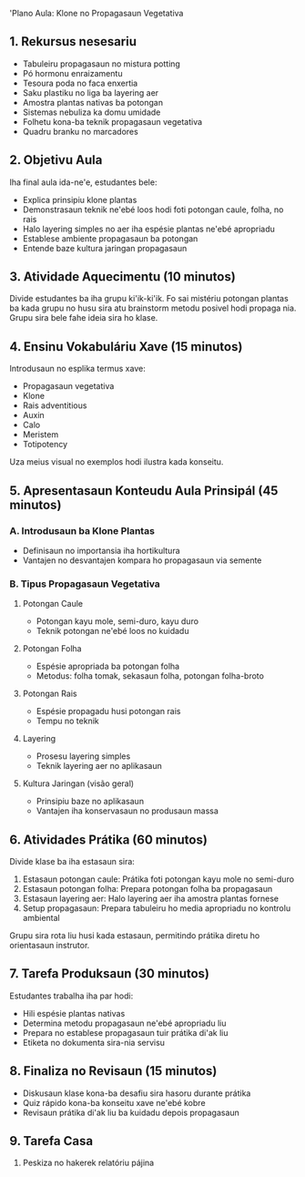 'Plano Aula: Klone no Propagasaun Vegetativa 

## 1. Rekursus nesesariu

- Tabuleiru propagasaun no mistura potting
- Pó hormonu enraizamentu
- Tesoura poda no faca enxertia
- Saku plastiku no liga ba layering aer
- Amostra plantas nativas ba potongan
- Sistemas nebuliza ka domu umidade
- Folhetu kona-ba teknik propagasaun vegetativa
- Quadru branku no marcadores

## 2. Objetivu Aula

Iha final aula ida-ne'e, estudantes bele:
- Explica prinsipiu klone plantas
- Demonstrasaun teknik ne'ebé loos hodi foti potongan caule, folha, no rais
- Halo layering simples no aer iha espésie plantas ne'ebé apropriadu
- Establese ambiente propagasaun ba potongan
- Entende baze kultura jaringan propagasaun

## 3. Atividade Aquecimentu (10 minutos)

Divide estudantes ba iha grupu ki'ik-ki'ik. Fo sai mistériu potongan plantas ba kada grupu no husu sira atu brainstorm metodu posivel hodi propaga nia. Grupu sira bele fahe ideia sira ho klase.

## 4. Ensinu Vokabuláriu Xave (15 minutos)

Introdusaun no esplika termus xave:
- Propagasaun vegetativa
- Klone
- Rais adventitious
- Auxin
- Calo
- Meristem
- Totipotency

Uza meius visual no exemplos hodi ilustra kada konseitu.

## 5. Apresentasaun Konteudu Aula Prinsipál (45 minutos)

### A. Introdusaun ba Klone Plantas
- Definisaun no importansia iha hortikultura
- Vantajen no desvantajen kompara ho propagasaun via semente

### B. Tipus Propagasaun Vegetativa
1. Potongan Caule
   - Potongan kayu mole, semi-duro, kayu duro
   - Teknik potongan ne'ebé loos no kuidadu

2. Potongan Folha
   - Espésie apropriada ba potongan folha
   - Metodus: folha tomak, sekasaun folha, potongan folha-broto

3. Potongan Rais
   - Espésie propagadu husi potongan rais
   - Tempu no teknik

4. Layering
   - Prosesu layering simples
   - Teknik layering aer no aplikasaun

5. Kultura Jaringan (visão geral)
   - Prinsipiu baze no aplikasaun
   - Vantajen iha konservasaun no produsaun massa

## 6. Atividades Prátika (60 minutos)

Divide klase ba iha estasaun sira:
1. Estasaun potongan caule: Prátika foti potongan kayu mole no semi-duro
2. Estasaun potongan folha: Prepara potongan folha ba propagasaun
3. Estasaun layering aer: Halo layering aer iha amostra plantas fornese
4. Setup propagasaun: Prepara tabuleiru ho media apropriadu no kontrolu ambiental

Grupu sira rota liu husi kada estasaun, permitindo prátika diretu ho orientasaun instrutor.

## 7. Tarefa Produksaun (30 minutos)

Estudantes trabalha iha par hodi:
- Hili espésie plantas nativas
- Determina metodu propagasaun ne'ebé apropriadu liu
- Prepara no establese propagasaun tuir prátika di'ak liu
- Etiketa no dokumenta sira-nia servisu

## 8. Finaliza no Revisaun (15 minutos)

- Diskusaun klase kona-ba desafiu sira hasoru durante prátika
- Quiz rápido kona-ba konseitu xave ne'ebé kobre
- Revisaun prátika di'ak liu ba kuidadu depois propagasaun

## 9. Tarefa Casa

1. Peskiza no hakerek relatóriu pájina